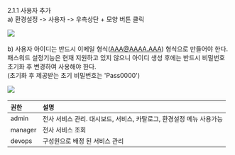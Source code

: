 2.1.1 사용자 추가  
a\) 환경설정 -&gt; 사용자 -&gt; 우측상단 + 모양 버튼 클릭

![](/image.kh/image.kh/사용자추가.png)

b\) 사용자 아이디는 반드시 이메일 형식\(AAA@AAAA.AAA\) 형식으로 만들어야 한다. 패스워드 설정기능은 현재 지원하고 있지 않으니 아이디 생성 후에는 반드시 비밀번호 초기화 후 변경하여 사용해야 한다.  
\(초기화 후 제공받는 초기 비밀번호는 'Pass0000'\)

![](/image.kh/image.kh/사용자추가2.png)

| 권한 | 설명 |
| :--- | :--- |
| admin | 전사 서비스 관리. 대시보드, 서비스, 카탈로그, 환경설정 메뉴 사용가능 |
| manager | 전사 서비스 조회 |
| devops | 구성원으로 배정 된 서비스 관리 |



